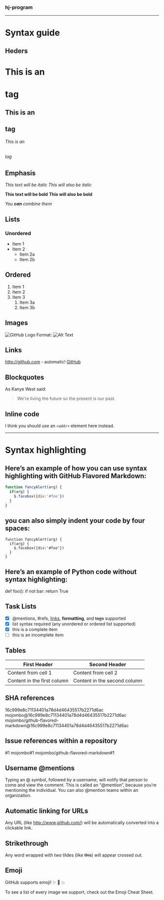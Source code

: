 ### hj-program
---------------------------
# Syntax guide
## Heders

# This is an <h1> tag
## This is an <h2> tag
###### This is an <h6> tag

## Emphasis

*This text will be italic*
_This will also be italic_

**This text will be bold**
__This will also be bold__

_You **can** combine them_

## Lists
### Unordered
* Item 1
* Item 2
  * Item 2a
  * Item 2b
 
## Ordered
1. Item 1
1. Item 2
1. Item 3
   1. Item 3a
   1. Item 3b
   
## Images
![GitHub Logo](/images/logo.png)
Format: ![Alt Text](url)

## Links
http://github.com - automatic!
[GitHub](http://github.com)



## Blockquotes
As Kanye West said:

> We're living the future so
> the present is our past.

## Inline code
I think you should use an
`<addr>` element here instead.

---------------------------------
# Syntax highlighting

## Here’s an example of how you can use syntax highlighting with GitHub Flavored Markdown:
```javascript
function fancyAlert(arg) {
  if(arg) {
    $.facebox({div:'#foo'})
  }
}
```
## you can also simply indent your code by four spaces:
    function fancyAlert(arg) {
      if(arg) {
        $.facebox({div:'#foo'})
      }
    }
    
## Here’s an example of Python code without syntax highlighting:
def foo():
    if not bar:
        return True
        
## Task Lists
- [x] @mentions, #refs, [links](), **formatting**, and <del>tags</del> supported
- [x] list syntax required (any unordered or ordered list supported)
- [x] this is a complete item
- [ ] this is an incomplete item

## Tables
First Header | Second Header
------------ | -------------
Content from cell 1 | Content from cell 2
Content in the first column | Content in the second column

## SHA references
16c999e8c71134401a78d4d46435517b2271d6ac
mojombo@16c999e8c71134401a78d4d46435517b2271d6ac
mojombo/github-flavored-markdown@16c999e8c71134401a78d4d46435517b2271d6ac

## Issue references within a repository
#1
mojombo#1
mojombo/github-flavored-markdown#1

## Username @mentions
Typing an @ symbol, followed by a username, will notify that person to come and view the comment. This is called an “@mention”, because you’re mentioning the individual. You can also @mention teams within an organization.

## Automatic linking for URLs
Any URL (like http://www.github.com/) will be automatically converted into a clickable link.

## Strikethrough
Any word wrapped with two tildes (like ~~this~~) will appear crossed out.

## Emoji
GitHub supports emoji! :sparkles: :camel: :boom:

To see a list of every image we support, check out the Emoji Cheat Sheet.





